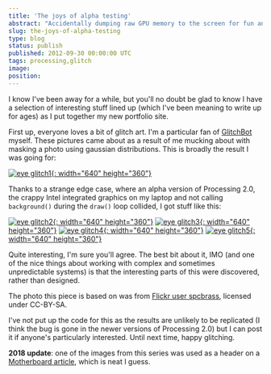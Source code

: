 ```yaml
---
title: 'The joys of alpha testing'
abstract: "Accidentally dumping raw GPU memory to the screen for fun and profit"
slug: the-joys-of-alpha-testing
type: blog
status: publish
published: 2012-09-30 00:00:00 UTC
tags: processing,glitch
image: 
position: 
---
```


I know I've been away for a while, but you'll no doubt be glad to know
I have a selection of interesting stuff lined up (which I've been
meaning to write up for ages) as I put together my new portfolio site.

First up, everyone loves a bit of glitch art. I'm a particular fan of
[GlitchBot][1] myself. These pictures came about as a
result of me mucking about with masking a photo using gaussian
distributions. This is broadly the result I was going for:

[![eye
glitch1](/images/eye-glitch1_8040661688_o.png){:
width="640" height="360"}][2]

Thanks to a strange edge case, where an alpha version of Processing 2.0,
the crappy Intel integrated graphics on my laptop and not calling
`background()` during the `draw()` loop collided, I got stuff like this:

[![eye
glitch2](/images/eye-glitch2_8040653551_o.png){:
width="640" height="360"}][3] [![eye
glitch3](/images/eye-glitch3_8040662338_o.png){:
width="640" height="360"}][4] [![eye
glitch4](/images/eye-glitch4_8040654189_o.png){:
width="640" height="360"}][5] [![eye
glitch5](/images/eye-glitch5_8040654699_o.png){:
width="640" height="360"}][6]

Quite interesting, I'm sure you'll agree. The best bit about it, IMO
(and one of the nice things about working with complex and sometimes
unpredictable systems) is that the interesting parts of this were
discovered, rather than designed.

The photo this piece is based on was from [Flickr user spcbrass][7], licensed under CC-BY-SA.

I've not put up the code for this as the results are unlikely to be
replicated (I think the bug is gone in the newer versions of Processing
2.0) but I can post it if anyone's particularly interested. Until next
time, happy glitching.

**2018 update**\: one of the images from this series was used as a
header on a [Motherboard article][8], which is neat I
guess.



[1]: https://www.flickr.com/photos/glitchbot/
[2]: https://www.flickr.com/photos/53111802@N05/8040661688/
[3]: https://www.flickr.com/photos/53111802@N05/8040653551/
[4]: https://www.flickr.com/photos/53111802@N05/8040662338/
[5]: https://www.flickr.com/photos/53111802@N05/8040654189/
[6]: https://www.flickr.com/photos/53111802@N05/8040654699/
[7]: https://www.flickr.com/photos/spcbrass/2294936412/in/faves-53111802@N05/
[8]: https://motherboard.vice.com/en_us/article/kb7gkz/brass-horn-tor-ISP-says-buzz-off-surveillance
